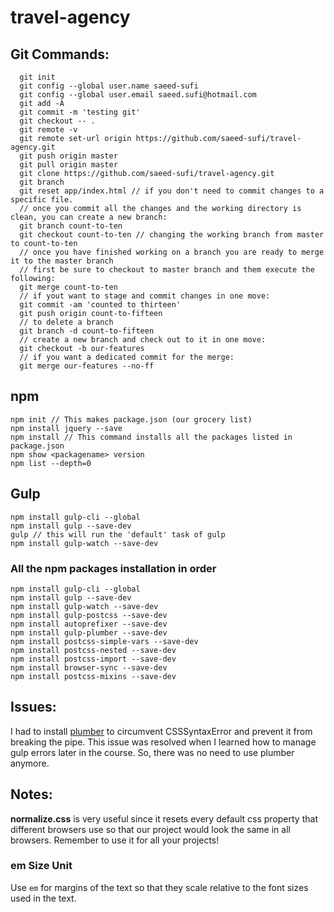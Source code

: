 # travel-agency

## Git Commands:
```
  git init
  git config --global user.name saeed-sufi
  git config --global user.email saeed.sufi@hotmail.com
  git add -A
  git commit -m 'testing git'
  git checkout -- .
  git remote -v
  git remote set-url origin https://github.com/saeed-sufi/travel-agency.git
  git push origin master
  git pull origin master
  git clone https://github.com/saeed-sufi/travel-agency.git
  git branch
  git reset app/index.html // if you don't need to commit changes to a specific file.
  // once you commit all the changes and the working directory is clean, you can create a new branch:
  git branch count-to-ten
  git checkout count-to-ten // changing the working branch from master to count-to-ten
  // once you have finished working on a branch you are ready to merge it to the master branch
  // first be sure to checkout to master branch and them execute the following:
  git merge count-to-ten
  // if yout want to stage and commit changes in one move:
  git commit -am 'counted to thirteen'
  git push origin count-to-fifteen
  // to delete a branch
  git branch -d count-to-fifteen
  // create a new branch and check out to it in one move: 
  git checkout -b our-features
  // if you want a dedicated commit for the merge:
  git merge our-features --no-ff
  ```
  
  ## npm 
  ```
  npm init // This makes package.json (our grocery list)
  npm install jquery --save
  npm install // This command installs all the packages listed in package.json
  npm show <packagename> version
  npm list --depth=0
  ```
  
  ## Gulp
  ```
  npm install gulp-cli --global
  npm install gulp --save-dev
  gulp // this will run the 'default' task of gulp
  npm install gulp-watch --save-dev
  
  ```
  
  ### All the npm packages installation in order
  
  ```
  npm install gulp-cli --global
  npm install gulp --save-dev
  npm install gulp-watch --save-dev
  npm install gulp-postcss --save-dev
  npm install autoprefixer --save-dev
  npm install gulp-plumber --save-dev
  npm install postcss-simple-vars --save-dev
  npm install postcss-nested --save-dev
  npm install postcss-import --save-dev
  npm install browser-sync --save-dev
  npm install postcss-mixins --save-dev
  ```
  ## Issues:
  
  I had  to install [plumber](https://www.npmjs.com/package/gulp-plumber) to circumvent CSSSyntaxError and prevent it from breaking the pipe. This issue was resolved when I learned how to manage gulp errors later in the course. So, there was no need to use plumber anymore.
  
  ## Notes:
  **normalize.css** is very useful since it resets every default css property that different browsers use so that our project would look the same in all browsers. 
  Remember to use it for all your projects!
  
 ### em Size Unit
 Use ```em``` for margins of the text so that they scale relative to the font sizes used in the text. 
